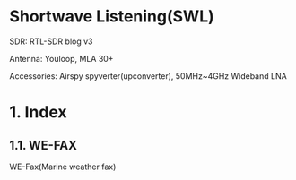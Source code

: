 # Shortwave Listening(SWL)

SDR: RTL-SDR blog v3

Antenna: Youloop, MLA 30+

Accessories: Airspy spyverter(upconverter), 50MHz~4GHz Wideband LNA

# 1. Index

## 1.1. WE-FAX

WE-Fax(Marine weather fax)
